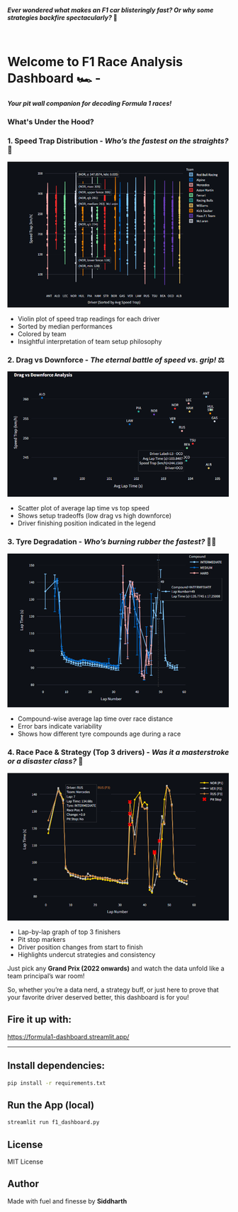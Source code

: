 
#### *Ever wondered what makes an F1 car blisteringly fast? Or why some strategies backfire spectacularly?* 🤔

<br/>

# Welcome to ****F1 Race Analysis Dashboard**** 🏎️ - 
##### *Your pit wall companion for decoding Formula 1 races!*

### What's Under the Hood?

### 1. Speed Trap Distribution - *Who’s the fastest on the straights?* 💨 
<img src="img/image_2025-04-04_02-27-54.png" width="500">

- Violin plot of speed trap readings for each driver
- Sorted by median performances
- Colored by team
- Insightful interpretation of team setup philosophy

### 2. Drag vs Downforce - *The eternal battle of speed vs. grip!* ⚖️
<img src="img/image_2025-04-04_02-29-02.png" width="500">

- Scatter plot of average lap time vs top speed
- Shows setup tradeoffs (low drag vs high downforce)
- Driver finishing position indicated in the legend

### 3. Tyre Degradation - *Who’s burning rubber the fastest?* 🛞🔥
<img src="img/image_2025-04-04_02-32-51.png" width="500">

- Compound-wise average lap time over race distance
- Error bars indicate variability
- Shows how different tyre compounds age during a race

### 4. Race Pace & Strategy (Top 3 drivers) - *Was it a masterstroke or a disaster class?* 🤯
<img src="img/image_2025-04-04_02-33-18.png" width="500">

- Lap-by-lap graph of top 3 finishers
- Pit stop markers
- Driver position changes from start to finish
- Highlights undercut strategies and consistency

Just pick any **Grand Prix (2022 onwards)** and watch the data unfold like a team principal’s war room!

So, whether you’re a data nerd, a strategy buff, or just here to prove that your favorite driver deserved better, this dashboard is for you!

## Fire it up with:

https://formula1-dashboard.streamlit.app/

---

## Install dependencies:
```bash
pip install -r requirements.txt
```
## Run the App (local)
```bash
streamlit run f1_dashboard.py
```
## License
MIT License

## Author
Made with fuel and finesse by **Siddharth** 


